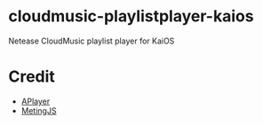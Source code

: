 # cloudmusic-playlistplayer-kaios
Netease CloudMusic playlist player for KaiOS

# Credit

 - [APlayer](https://github.com/MoePlayer/APlayer)
 - [MetingJS](https://github.com/metowolf/MetingJS)
